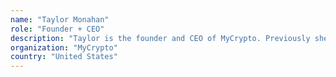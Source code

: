 ```yaml
---
name: "Taylor Monahan"
role: "Founder + CEO"
description: "Taylor is the founder and CEO of MyCrypto. Previously she founded MyEtherWallet. She is dedicated to making the Ethereum ecosystem safer and easier to access for everyone."
organization: "MyCrypto"
country: "United States"
---
```

